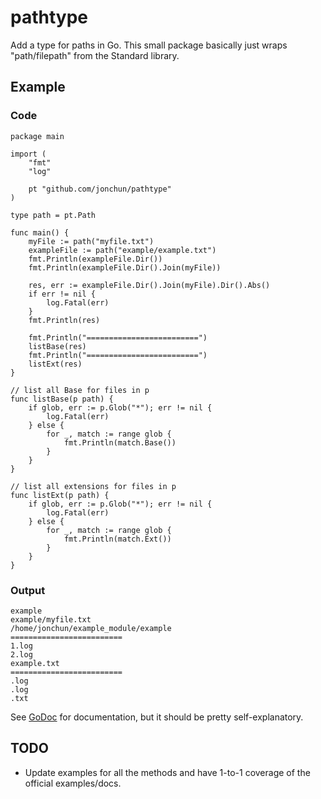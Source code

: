 # pathtype

Add a type for paths in Go. This small package basically just wraps "path/filepath" from the Standard library.

## Example

### Code

```
package main

import (
	"fmt"
	"log"

	pt "github.com/jonchun/pathtype"
)

type path = pt.Path

func main() {
	myFile := path("myfile.txt")
	exampleFile := path("example/example.txt")
	fmt.Println(exampleFile.Dir())
	fmt.Println(exampleFile.Dir().Join(myFile))

	res, err := exampleFile.Dir().Join(myFile).Dir().Abs()
	if err != nil {
		log.Fatal(err)
	}
	fmt.Println(res)

	fmt.Println("=========================")
	listBase(res)
	fmt.Println("=========================")
	listExt(res)
}

// list all Base for files in p
func listBase(p path) {
	if glob, err := p.Glob("*"); err != nil {
		log.Fatal(err)
	} else {
		for _, match := range glob {
			fmt.Println(match.Base())
		}
	}
}

// list all extensions for files in p
func listExt(p path) {
	if glob, err := p.Glob("*"); err != nil {
		log.Fatal(err)
	} else {
		for _, match := range glob {
			fmt.Println(match.Ext())
		}
	}
}
```

### Output

```
example
example/myfile.txt
/home/jonchun/example_module/example
=========================
1.log
2.log
example.txt
=========================
.log
.log
.txt
```

See [GoDoc](https://godoc.org/github.com/jonchun/pathtype) for documentation, but it should be pretty self-explanatory.

## TODO

- Update examples for all the methods and have 1-to-1 coverage of the official examples/docs.
